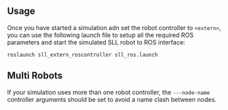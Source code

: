 ## Usage

Once you have started a simulation adn set the robot controller to `<extern>`, you can use the following launch file to setup all the required ROS parameters and start the simulated SLL robot to ROS interface:

```
roslaunch sll_extern_roscontroller sll_ros.launch
```


## Multi Robots

If your simulation uses more than one robot controller, the `---node-name` controller arguments should be set to avoid a name clash between nodes.

